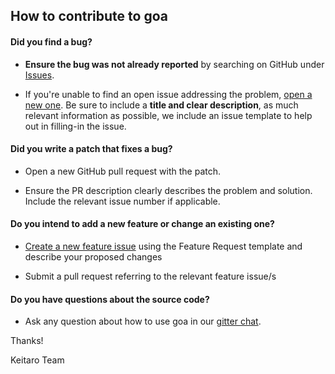 ## How to contribute to goa

#### **Did you find a bug?**

* **Ensure the bug was not already reported** by searching on GitHub under [Issues](https://github.com/keitaroinc/goa/issues).

* If you're unable to find an open issue addressing the problem, [open a new one](https://github.com/keitaroinc/goa/issues/new). Be sure to include a **title and clear description**, as much relevant information as possible, we include an issue template to help out in filling-in the issue.

#### **Did you write a patch that fixes a bug?**

* Open a new GitHub pull request with the patch.

* Ensure the PR description clearly describes the problem and solution. Include the relevant issue number if applicable.

#### **Do you intend to add a new feature or change an existing one?**

* [Create a new feature issue](https://github.com/keitaroinc/goa/issues/new) using the Feature Request template and describe your proposed changes

* Submit a pull request referring to the relevant feature issue/s

#### **Do you have questions about the source code?**

* Ask any question about how to use goa in our [gitter chat](https://gitter.im/keitaroinc/ckan).

Thanks!

Keitaro Team
